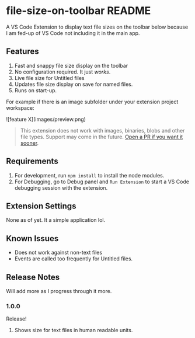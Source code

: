 # file-size-on-toolbar README

A VS Code Extension to display text file sizes on the toolbar below because I am fed-up of VS Code not including it in the main app.

## Features

1. Fast and snappy file size display on the toolbar
2. No configuration required. It just _works_.
3. Live file size for Untitled files
4. Updates file size display on save for named files.
5. Runs on start-up.

For example if there is an image subfolder under your extension project workspace:

\!\[feature X\]\(images/preview.png\)

> This extension does not work with images, binaries, blobs and other file types. Support may come in the future. [Open a PR if you want it sooner](https://github.com/cliff-4/VSC-file-size-on-toolbar).

## Requirements

1. For development, run `npm install` to install the node modules.
2. For Debugging, go to Debug panel and `Run Extension` to start a VS Code debugging session with the extension.

## Extension Settings

None as of yet. It a simple application lol.

## Known Issues

-   Does not work against non-text files
-   Events are called too frequently for Untitled files.

## Release Notes

Will add more as I progress through it more.

### 1.0.0

Release!

1. Shows size for text files in human readable units.
